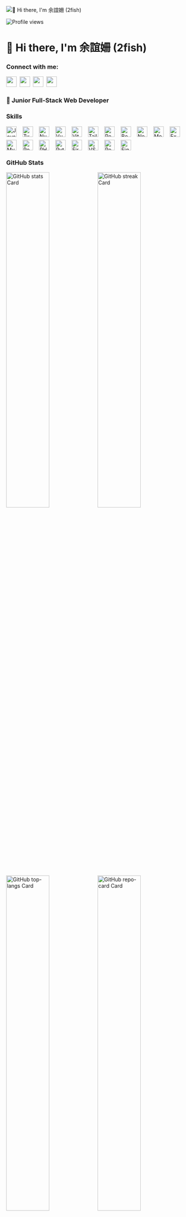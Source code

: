 ![👋 Hi there, I'm 余誼姍 (2fish)](https://static.wixstatic.com/media/53fad0_ce0704caa0174d6aa9b2b8101a62fa77~mv2.gif)

![Profile views](https://komarev.com/ghpvc/?username=sunny96087&label=Profile%20views&color=0e75b6&style=flat)

<div id="toc">
  <ul align="left" style="list-style: none">
    <summary>
      <h1>
        👋 Hi there, I'm 余誼姍 (2fish)
      </h1>
    </summary>
  </ul>
</div>

**<h3 align="left">Connect with me:</h3>** 
<p align="left"><a href="https://twitter.com/Sushil__SM" target="_blank"><img src="https://img.shields.io/badge/Twitter-000000?logo=X&logoColor=white" height="28" style="margin-right: 4px"></a> <a href="yain13142013" target="_blank"><img src="https://img.shields.io/badge/Gmail-D14836?style=flat-square&logo=gmail&logoColor=white" height="28" style="margin-right: 4px"></a> <a href="https://github.com/sunny96087" target="_blank"><img src="https://img.shields.io/badge/GitHub-100000?style=flat-square&logo=github&logoColor=white" height="28" style="margin-right: 4px"></a> <a href="https://www.linkedin.com/in/誼姍-余-936774255" target="_blank"><img src="https://img.shields.io/badge/LinkedIn-0077B5?style=flat-square&logo=linkedin&logoColor=white" height="28" style="margin-right: 4px"></a></p>

 **<h3 align="left">🌱 Junior Full-Stack Web Developer</h3>**

 **<h3 align="left">Skills</h3>**

<div style="display: flex; flex-wrap: wrap; gap: 8px; justify-content: left;"><img src="https://skillicons.dev/icons?i=javascript" height="28" alt="JavaScript" style="margin-right: 8px"> <img src="https://skillicons.dev/icons?i=typescript" height="28" alt="TypeScript" style="margin-right: 8px"> <img src="https://skillicons.dev/icons?i=nuxtjs" height="28" alt="Nuxt.js" style="margin-right: 8px"> <img src="https://skillicons.dev/icons?i=vue" height="28" alt="Vue" style="margin-right: 8px"> <img src="https://skillicons.dev/icons?i=vite" height="28" alt="Vite" style="margin-right: 8px"> <img src="https://skillicons.dev/icons?i=tailwind" height="28" alt="Tailwind CSS" style="margin-right: 8px"> <img src="https://skillicons.dev/icons?i=react" height="28" alt="React" style="margin-right: 8px"> <img src="https://skillicons.dev/icons?i=bootstrap" height="28" alt="Bootstrap" style="margin-right: 8px"> <img src="https://skillicons.dev/icons?i=nodejs" height="28" alt="Node.js" style="margin-right: 8px"> <img src="https://skillicons.dev/icons?i=mongodb" height="28" alt="MongoDB" style="margin-right: 8px"> <img src="https://skillicons.dev/icons?i=express" height="28" alt="Express" style="margin-right: 8px"> <img src="https://skillicons.dev/icons?i=mysql" height="28" alt="MySQL" style="margin-right: 8px"> <img src="https://skillicons.dev/icons?i=postgresql" height="28" alt="PostgreSQL" style="margin-right: 8px"> <img src="https://skillicons.dev/icons?i=php" height="28" alt="PHP" style="margin-right: 8px"> <img src="https://skillicons.dev/icons?i=python" height="28" alt="Python" style="margin-right: 8px"> <img src="https://skillicons.dev/icons?i=firebase" height="28" alt="Firebase" style="margin-right: 8px"> <img src="https://skillicons.dev/icons?i=vscode" height="28" alt="VSCode" style="margin-right: 8px"> <img src="https://skillicons.dev/icons?i=postman" height="28" alt="Postman" style="margin-right: 8px"> <img src="https://skillicons.dev/icons?i=figma" height="28" alt="Figma" style="margin-right: 8px"></div>

 **<h3 align="left">GitHub Stats</h3>**

<p align="left">
  <img width="48%" src="https://github-readme-stats.vercel.app/api?username=sunny96087&theme=react&hide_title=false&hide_rank=false&show_icons=false&include_all_commits=false&count_private=true&line_height=23" alt="GitHub stats Card" />
  <img width="48%" src="https://streak-stats.demolab.com/?user=sunny96087&theme=react&hide_border=false&date_format=M+j%5B%2C+Y%5D&mode=daily&hide_total_contributions=false&hide_current_streak=false&hide_longest_streak=false&card_height=200" alt="GitHub streak Card" />
</p>

<p align="left">
  <img width="48%" src="https://github-readme-stats.vercel.app/api/top-langs?username=sunny96087&theme=react&hide_title=false&layout=compact&langs_count=6&hide_progress=false&card_width=400" alt="GitHub top-langs Card" />
  <img width="48%" src="https://github-readme-stats.vercel.app/api/pin/?username=sunny96087&repo=Bubble&bg_color=35%2C2dd4bf%2C784BA0%2C2B86C5&show_owner=true&title_color=fff&text_color=fff&icon_color=fff" alt="GitHub repo-card Card" />
</p>

